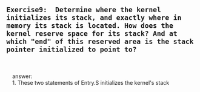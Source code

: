 ##  `Exercise9:  Determine where the kernel initializes its stack, and exactly where in memory its stack is located. How does the kernel reserve space for its stack? And at which "end" of this reserved area is the stack pointer initialized to point to?`  
<br>
<br>
&nbsp;&nbsp;&nbsp;&nbsp;answer:<br>
&nbsp;&nbsp;&nbsp;&nbsp;1. These two statements of Entry.S initializes the kernel's stack
